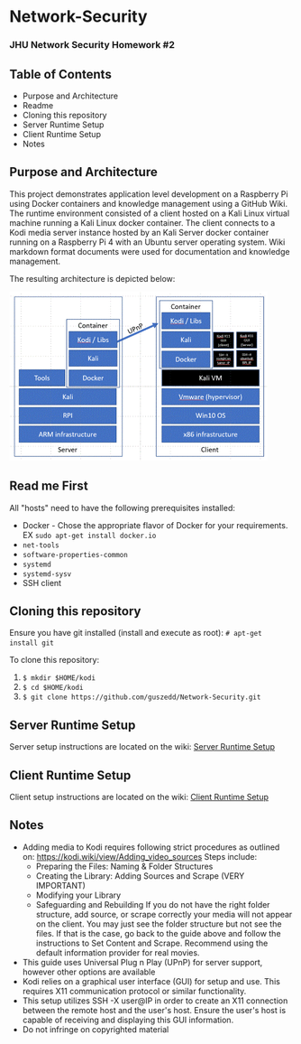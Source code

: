 #  Network-Security
### JHU Network Security Homework #2

## Table of Contents
* Purpose and Architecture
* Readme
* Cloning this repository
* Server Runtime Setup
* Client Runtime Setup
* Notes

## Purpose and Architecture
This project demonstrates application level development on a Raspberry Pi using Docker containers and knowledge management using a GitHub Wiki. The runtime environment consisted of a client hosted on a Kali Linux virtual machine running a Kali Linux docker container. The client connects to a Kodi media server instance hosted by an Kali Server docker container running on a Raspberry Pi 4 with an Ubuntu server operating system.  Wiki markdown format documents were used for documentation and knowledge management.

The resulting architecture is depicted below:

![alt text](https://github.com/guszedd/Network-Security/blob/master/architecture2small.GIF "Architecture Diagram")


## Read me First
All "hosts" need to have the following prerequisites installed:
  * Docker - Chose the appropriate flavor of Docker for your requirements. EX `sudo apt-get install docker.io`
  * `net-tools`
  * `software-properties-common`
  * `systemd`
  * `systemd-sysv`
  * SSH client


## Cloning this repository
Ensure you have git installed (install and execute as root):
`# apt-get install git`

To clone this repository:

  1. `$ mkdir $HOME/kodi`
  2. `$ cd $HOME/kodi`
  3. `$ git clone https://github.com/guszedd/Network-Security.git`
  
 ## Server Runtime Setup
 Server setup instructions are located on the wiki: [Server Runtime Setup](https://github.com/guszedd/Network-Security/wiki/Server-Runtime-environment-instructions)

 ## Client Runtime Setup
 Client setup instructions are located on the wiki: [Client Runtime Setup](https://github.com/guszedd/Network-Security/wiki/Client-Runtime-environment-instructions)
 
 ## Notes
 * Adding media to Kodi requires following strict procedures as outlined on: https://kodi.wiki/view/Adding_video_sources 
  Steps include:
    * Preparing the Files: Naming & Folder Structures
    * Creating the Library: Adding Sources and Scrape (VERY IMPORTANT)
    * Modifying your Library
    * Safeguarding and Rebuilding
  If you do not have the right folder structure, add source, or scrape correctly your media will not appear on the client. You may just see the folder structure but not see the files. If that is the case, go back to the guide above and follow the instructions to Set Content and Scrape. Recommend using the default information provider for real movies.
  * This guide uses Universal Plug n Play (UPnP) for server support, however other options are available
  * Kodi relies on a graphical user interface (GUI) for setup and use. This requires X11 communication protocol or similar functionality.
  * This setup utilizes SSH -X user@IP in order to create an X11 connection between the remote host and the user's host. Ensure the user's host is capable of receiving and displaying this GUI information.
  * Do not infringe on copyrighted material
  
